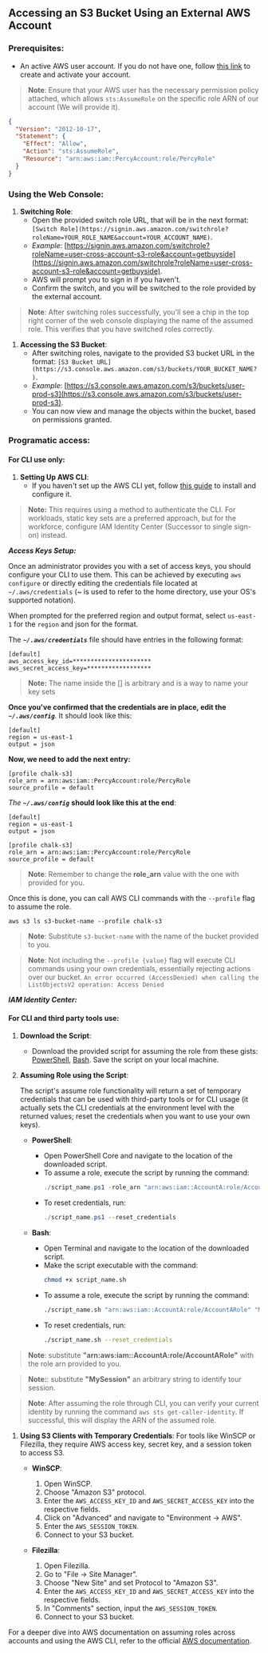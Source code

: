 ## Accessing an S3 Bucket Using an External AWS Account

### Prerequisites:
- An active AWS user account. If you do not have one, follow [this link](https://aws.amazon.com/premiumsupport/knowledge-center/create-and-activate-aws-account/) to create and activate your account.

> **Note**: Ensure that your AWS user  has the necessary permission policy attached, which allows `sts:AssumeRole` on the specific role ARN of our account (We will provide it). 

```json
{
  "Version": "2012-10-17",
  "Statement": {
    "Effect": "Allow",
    "Action": "sts:AssumeRole",
    "Resource": "arn:aws:iam::PercyAccount:role/PercyRole"
  }
}
```

### Using the Web Console:

1. **Switching Role**:
    - Open the provided switch role URL, that will be in the next format: `[Switch Role](https://signin.aws.amazon.com/switchrole?roleName=YOUR_ROLE_NAME&account=YOUR_ACCOUNT_NAME)`.
    - _Example_: [https://signin.aws.amazon.com/switchrole?roleName=user-cross-account-s3-role&account=getbuyside](https://signin.aws.amazon.com/switchrole?roleName=user-cross-account-s3-role&account=getbuyside).
    - AWS will prompt you to sign in if you haven't.
    - Confirm the switch, and you will be switched to the role provided by the external account.

> **Note**: After switching roles successfully, you'll see a chip in the top right corner of the web console displaying the name of the assumed role. This verifies that you have switched roles correctly.

1. **Accessing the S3 Bucket**:
    - After switching roles, navigate to the provided S3 bucket URL in the format: `[S3 Bucket URL](https://s3.console.aws.amazon.com/s3/buckets/YOUR_BUCKET_NAME?)`.
    - _Example_: [https://s3.console.aws.amazon.com/s3/buckets/user-prod-s3](https://s3.console.aws.amazon.com/s3/buckets/user-prod-s3).
    - You can now view and manage the objects within the bucket, based on permissions granted.

### Programatic access:

#### For CLI use only: 

1. **Setting Up AWS CLI**:
    - If you haven't set up the AWS CLI yet, follow [this guide](https://docs.aws.amazon.com/cli/latest/userguide/cli-chap-install.html) to install and configure it.
    
> **Note:** This requires using a method to authenticate the CLI. For workloads, static key sets are a preferred approach, but for the workforce, configure IAM Identity Center (Successor to single sign-on) instead.

***Access Keys Setup:***

Once an administrator provides you with a set of access keys, you should configure your CLI to use them. This can be achieved by executing `aws configure` or directly editing the credentials file located at `~/.aws/credentials` (~ is used to refer to the home directory, use your OS's supported notation).

When prompted for the preferred region and output format, select `us-east-1` for the `region` and json for the format.

The ***`~/.aws/credentials`*** file should have entries in the following format:

```
[default]
aws_access_key_id=**********************
aws_secret_access_key=******************
```
> **Note:** The name inside the [] is arbitrary and is a way to name your key sets

**Once you've confirmed that the credentials are in place, edit the** ***`~/.aws/config`***. It should look like this:

```
[default]
region = us-east-1
output = json 
```

**Now, we need to add the next entry:**

```credentials
[profile chalk-s3]
role_arn = arn:aws:iam::PercyAccount:role/PercyRole
source_profile = default
```

*The* ***`~/.aws/config`*** **should look like this at the end**:

```credentials
[default]
region = us-east-1
output = json 

[profile chalk-s3]
role_arn = arn:aws:iam::PercyAccount:role/PercyRole
source_profile = default
```

> **Note**: Remember to change the **role_arn** value with the one with provided for you.

Once this is done, you can call AWS CLI commands with the `--profile` flag to assume the role.

`aws s3 ls s3-bucket-name --profile chalk-s3`

> **Note**: Substitute `s3-bucket-name` with the name of the bucket provided to you. 

> **Note**: Not including the `--profile {value}` flag will execute CLI commands using your own credentials, essentially rejecting actions over our bucket.
`An error occurred (AccessDenied) when calling the ListObjectsV2 operation: Access Denied`

***IAM Identity Center:***

#### For CLI and third party tools use:

1. **Download the Script**:
    
	- Download the provided script for assuming the role from these gists: [PowerShell](https://gist.github.com/jesse0099/d4f5399e68c1459057b09500724b561d), [Bash](https://gist.github.com/jesse0099/fafcfbee431bd69bef71d8a57fc9586e). Save the script on your local machine.

2. **Assuming Role using the Script**:

    The script's assume role functionality will return a set of temporary credentials that can be used with third-party tools or for CLI usage (it actually sets the CLI credentials at the environment level with the returned values; reset the credentials when you want to use your own keys).

    - **PowerShell**:
        - Open PowerShell Core and navigate to the location of the downloaded script.
        - To assume a role, execute the script by running the command:
          ```powershell
          ./script_name.ps1 -role_arn "arn:aws:iam::AccountA:role/AccountARole" -session_name "MySessionName"
          ```
        - To reset credentials, run:
          ```powershell
          ./script_name.ps1 --reset_credentials
          ```

    - **Bash**:
        - Open Terminal and navigate to the location of the downloaded script.
        - Make the script executable with the command:
          ```bash
          chmod +x script_name.sh
          ```
        - To assume a role, execute the script by running the command:
          ```bash
          ./script_name.sh "arn:aws:iam::AccountA:role/AccountARole" "MySessionName"
          ```
        - To reset credentials, run:
          ```bash
          ./script_name.sh --reset_credentials
          ```
> **Note**: substitute **"arn:aws:iam::AccountA:role/AccountARole"**  with the role arn provided to you.

> **Note:**: substitute **"MySession"** an arbitrary string to identify tour session.

> **Note**: After assuming the role through CLI, you can verify your current identity by running the command `aws sts get-caller-identity`. If successful, this will display the ARN of the assumed role.

1. **Using S3 Clients with Temporary Credentials**:
    For tools like WinSCP or Filezilla, they require AWS access key, secret key, and a session token to access S3.

    - **WinSCP**:
        1. Open WinSCP.
        2. Choose "Amazon S3" protocol.
        3. Enter the `AWS_ACCESS_KEY_ID` and `AWS_SECRET_ACCESS_KEY` into the respective fields.
        4. Click on "Advanced" and navigate to "Environment -> AWS".
        5. Enter the `AWS_SESSION_TOKEN`.
        6. Connect to your S3 bucket.

    - **Filezilla**:
        1. Open Filezilla.
        2. Go to "File -> Site Manager".
        3. Choose "New Site" and set Protocol to "Amazon S3".
        4. Enter the `AWS_ACCESS_KEY_ID` and `AWS_SECRET_ACCESS_KEY` into the respective fields.
        5. In "Comments" section, input the `AWS_SESSION_TOKEN`.
        6. Connect to your S3 bucket.



For a deeper dive into AWS documentation on assuming roles across accounts and using the AWS CLI, refer to the official [AWS documentation](https://docs.aws.amazon.com/AmazonS3/latest/userguide/Welcome.html).